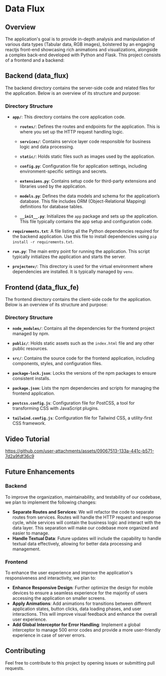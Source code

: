# Data Flux
## Overview
The application's goal is to provide in-depth analysis and manipulation of various data types (Tabular data, RGB images), 
bolstered by an engaging reactjs front-end showcasing rich animations and visualizations, alongside a complex back-end developed with Python and Flask.
This project consists of a frontend and a backend:
## Backend  (data_flux)

The backend directory contains the server-side code and related files for the application. Below is an overview of its structure and purpose:

### Directory Structure

-   **`app/`**: This directory contains the core application code.
    
    -   **`routes/`**: Defines the routes and endpoints for the application. This is where you set up the HTTP request handling logic.
    -   **`services/`**: Contains service layer code responsible for business logic and data processing.
    -   **`static/`**: Holds static files such as images used by the application.
	   -   **`config.py`**: Configuration file for application settings, including environment-specific settings and secrets.
	  -   **`extensions.py`**: Contains setup code for third-party extensions and libraries used by the application.
    
	-   **`models.py`**: Defines the data models and schema for the application’s database. This file includes ORM (Object-Relational Mapping) definitions for database tables.
    
	-   **`__init__.py`**: Initializes the `app` package and sets up the application. This file typically contains the app setup and configuration code.
    
-   **`requirements.txt`**: A file listing all the Python dependencies required for the backend application. Use this file to install dependencies using `pip install -r requirements.txt`.
    
-   **`run.py`**: The main entry point for running the application. This script typically initializes the application and starts the server.
- **`projectenv/`**: This directory is used for the virtual environment where dependencies are installed. It is typically managed by `venv`.

## Frontend (data_flux_fe)

The frontend directory contains the client-side code for the application. Below is an overview of its structure and purpose:

### Directory Structure

-   **`node_modules/`**: Contains all the dependencies for the frontend project managed by npm.
    
-   **`public/`**: Holds static assets such as the `index.html` file and any other public resources.
    
-   **`src/`**: Contains the source code for the frontend application, including components, styles, and configuration files.
    
-   **`package-lock.json`**: Locks the versions of the npm packages to ensure consistent installs.
    
-   **`package.json`**: Lists the npm dependencies and scripts for managing the frontend application.
    
-   **`postcss.config.js`**: Configuration file for PostCSS, a tool for transforming CSS with JavaScript plugins.
      
-   **`tailwind.config.js`**: Configuration file for Tailwind CSS, a utility-first CSS framework.

## Video Tutorial

https://github.com/user-attachments/assets/09067513-133a-441c-b571-7d2a9fdf36c9


## Future Enhancements

### Backend

To improve the organization, maintainability, and testability of our codebase, we plan to implement the following changes:

-   **Separate Routes and Services**: We will refactor the code to separate routes from services. Routes will handle the HTTP request and response cycle, while services will contain the business logic and interact with the data layer. This separation will make our codebase more organized and easier to manage.
-   **Handle Textual Data**: Future updates will include the capability to handle textual data effectively, allowing for better data processing and management.

### Frontend

To enhance the user experience and improve the application's responsiveness and interactivity, we plan to:

-   **Enhance Responsive Design**: Further optimize the design for mobile devices to ensure a seamless experience for the majority of users accessing the application on smaller screens.
-   **Apply Animations**: Add animations for transitions between different application states, button clicks, data loading phases, and user interactions. This will improve visual feedback and enhance the overall user experience.
-   **Add Global Interceptor for Error Handling**: Implement a global interceptor to manage 500 error codes and provide a more user-friendly experience in case of server errors.

## Contributing

Feel free to contribute to this project by opening issues or submitting pull requests.
